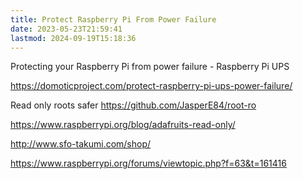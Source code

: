 ```yaml
---
title: Protect Raspberry Pi From Power Failure
date: 2023-05-23T21:59:41
lastmod: 2024-09-19T15:18:36
---
```


Protecting your Raspberry Pi from power failure - Raspberry Pi UPS

https://domoticproject.com/protect-raspberry-pi-ups-power-failure/

Read only roots safer https://github.com/JasperE84/root-ro

https://www.raspberrypi.org/blog/adafruits-read-only/

http://www.sfo-takumi.com/shop/

https://www.raspberrypi.org/forums/viewtopic.php?f=63&t=161416
